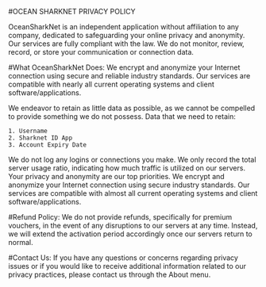 #OCEAN SHARKNET PRIVACY POLICY

OceanSharkNet is an independent application without affiliation to any company, dedicated to safeguarding your online privacy and anonymity. Our services are fully compliant with the law. We do not monitor, review, record, or store your communication or connection data.

#What OceanSharkNet Does:
We encrypt and anonymize your Internet connection using secure and reliable industry standards. Our services are compatible with nearly all current operating systems and client software/applications.

We endeavor to retain as little data as possible, as we cannot be compelled to provide something we do not possess.
Data that we need to retain:

    1. Username
    2. Sharknet ID App
    3. Account Expiry Date

We do not log any logins or connections you make. We only record the total server usage ratio, indicating how much traffic is utilized on our servers. Your privacy and anonymity are our top priorities. We encrypt and anonymize your Internet connection using secure industry standards. Our services are compatible with almost all current operating systems and client software/applications.

#Refund Policy:
We do not provide refunds, specifically for premium vouchers, in the event of any disruptions to our servers at any time. Instead, we will extend the activation period accordingly once our servers return to normal.

#Contact Us:
If you have any questions or concerns regarding privacy issues or if you would like to receive additional information related to our privacy practices, please contact us through the About menu.
